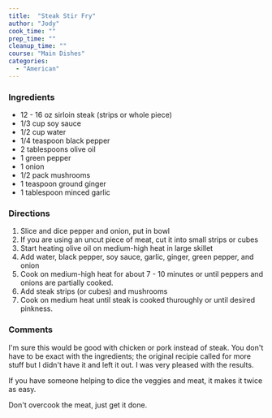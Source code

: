 ```yaml
---
title:  "Steak Stir Fry"
author: "Jody"
cook_time: ""
prep_time: ""
cleanup_time: ""
course: "Main Dishes"
categories: 
  - "American"
---
```

### Ingredients

* 12 - 16 oz sirloin steak (strips or whole piece)
* 1/3 cup soy sauce
* 1/2 cup water
* 1/4 teaspoon black pepper
* 2 tablespoons olive oil
* 1 green pepper
* 1 onion
* 1/2 pack mushrooms
* 1 teaspoon ground ginger
* 1 tablespoon minced garlic

### Directions

1. Slice and dice pepper and onion, put in bowl
1. If you are using an uncut piece of meat, cut it into small strips or cubes
1. Start heating olive oil on medium-high heat in large skillet
1. Add water, black pepper, soy sauce, garlic, ginger, green pepper, and onion
1. Cook on medium-high heat for about 7 - 10 minutes or until peppers and onions are partially cooked.
1. Add steak strips (or cubes) and mushrooms
1. Cook on medium heat until steak is cooked thuroughly or until desired pinkness.

### Comments

I'm sure this would be good with chicken or pork instead of steak. You don't have to be exact with the ingredients; the original recipie called for more stuff but I didn't have it and left it out. I was very pleased with the results.

 If you have someone helping to dice the veggies and meat, it makes it twice as easy.

 Don't overcook the meat, just get it done.